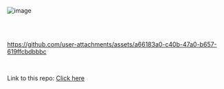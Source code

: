 ![image](https://github.com/user-attachments/assets/1956b869-6ffa-47f2-926c-b252c4cc4609)

<br>
<br>


https://github.com/user-attachments/assets/a66183a0-c40b-47a0-b657-619ffcbdbbbc


<br>

Link to this repo: [Click here](https://github.com/Kmohamedalie/Euro-Debt-Crisis/tree/master)

<br>
